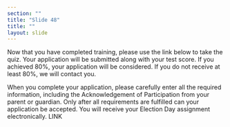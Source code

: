 ```yaml
---
section: ""
title: "Slide 48"
title: ""
layout: slide
---
```


Now that you have completed training, please use the link below to take the quiz.  Your application will be submitted along with your test score.  If you achieved 80%, your application will be considered. If you do not receive at least 80%, we will contact you.

When you complete your application, please carefully enter all the required information, including the Acknowledgement of Participation from your parent or guardian.  Only after all requirements are fulfilled can your application be accepted.  You will receive your Election Day assignment electronically.
LINK
